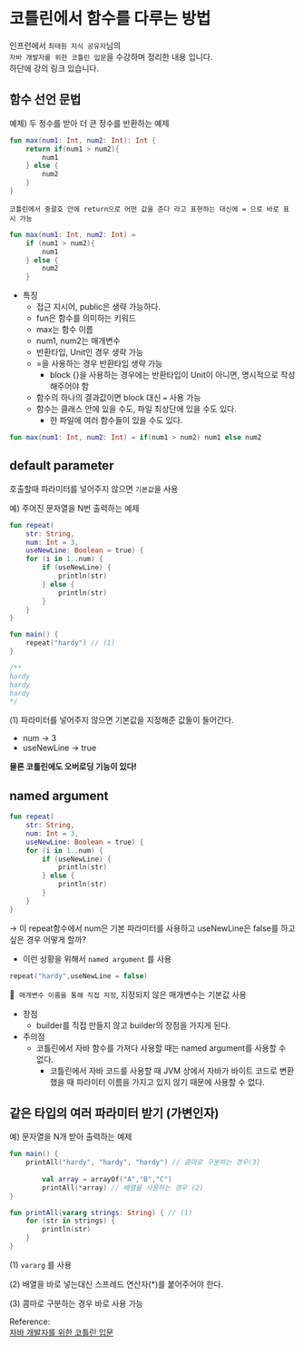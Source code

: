 # 코틀린에서 함수를 다루는 방법

인프런에서 `최태원 지식 공유자`님의   
`자바 개발자를 위한 코틀린 입문`을 수강하며  정리한 내용 입니다.  
하단에 강의 링크 있습니다.

## 함수 선언 문법

예제) 두 정수를 받아 더 큰 정수를 반환하는 예제

```kotlin
fun max(num1: Int, num2: Int): Int {
    return if(num1 > num2){
        num1
    } else {
        num2
    }
}
```

`코틀린에서 중괄호 안에 return으로 어떤 값을 준다 라고 표현하는 대신에 = 으로 바로 표시 가능`

```kotlin
fun max(num1: Int, num2: Int) = 
    if (num1 > num2){
        num1
    } else {
        num2
    }
```

- 특징
    - 접근 지시어, public은 생략 가능하다.
    - fun은 함수를 의미하는 키워드
    - max는 함수 이름
    - num1, num2는 매개변수
    - 반환타입, Unit인 경우 생략 가능
    - =을 사용하는 경우 반환타입 생략 가능
        - block {}을 사용하는 경우에는 반환타입이 Unit이 아니면, 명시적으로 작성해주어야 함
    - 함수의 하나의 결과값이면 block 대신 `=` 사용 가능
    - 함수는 클래스 안에 있을 수도, 파일 최상단에 있을 수도 있다.
        - 한 파일에 여러 함수들이 있을 수도 있다.

```kotlin
fun max(num1: Int, num2: Int) = if(num1 > num2) num1 else num2
```

## default parameter

호출할때 파라미터를 넣어주지 않으면 `기본값`을 사용

예) 주어진 문자열을 N번 출력하는 예제

```kotlin
fun repeat(
    str: String, 
    num: Int = 3, 
    useNewLine: Boolean = true) {
    for (i in 1..num) {
        if (useNewLine) {
            println(str)
        } else {
            println(str)
        }
    }
}

fun main() {
    repeat("hardy") // (1)
}

/**
hardy
hardy
hardy
*/
```

(1) 파라미터를 넣어주지 않으면 기본값을 지정해준 값들이 들어간다.

- num → 3
- useNewLine → true

**물론 코틀린에도 오버로딩 기능이 있다!**

## named argument

```kotlin
fun repeat(
    str: String, 
    num: Int = 3, 
    useNewLine: Boolean = true) {
    for (i in 1..num) {
        if (useNewLine) {
            println(str)
        } else {
            println(str)
        }
    }
}
```

→ 이 repeat함수에서 num은 기본 파라미터를 사용하고 useNewLine은 false를 하고 싶은 경우 어떻게 할까?

- 이런 상황을 위해서 `named argument` 를 사용

```kotlin
repeat("hardy",useNewLine = false)
```

🤩  `매개변수 이름을 통해 직접 지정`, 지정되지 않은 매개변수는 기본값 사용

- 장점
    - builder를 직접 만들지 않고 builder의 장점을 가지게 된다.
- 주의점
    - 코틀린에서 자바 함수를 가져다 사용할 때는 named argument를 사용할 수 없다.
        - 코틀린에서 자바 코드를 사용할 때 JVM 상에서 자바가 바이트 코드로 변환했을 때 파라미터 이름을 가지고 있지 않기 때문에 사용할 수 없다.

## 같은 타입의 여러 파라미터 받기 (가변인자)

예) 문자열을 N개 받아 출력하는 예제

```kotlin
fun main() {
    printAll("hardy", "hardy", "hardy") // 콤마로 구분하는 경우(3)
		
		val array = arrayOf("A","B","C")
		printAll(*array) // 배열을 사용하는 경우 (2)
}

fun printAll(vararg strings: String) { // (1)
    for (str in strings) {
        println(str)
    }
}
```

(1) `vararg` 를 사용

(2) 배열을 바로 넣는대신 스프레드 연산자(*)를 붙어주어야 한다.

(3) 콤마로 구분하는 경우 바로 사용 가능

Reference:  
[자바 개발자를 위한 코틀린 입문](https://www.inflearn.com/course/java-to-kotlin/dashboard)